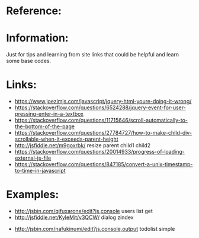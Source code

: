 # Reference:

# Information:
 Just for tips and learning from site links that could be helpful and learn some base codes.

# Links:
 * https://www.joezimjs.com/javascript/jquery-html-youre-doing-it-wrong/
 * https://stackoverflow.com/questions/6524288/jquery-event-for-user-pressing-enter-in-a-textbox
 * https://stackoverflow.com/questions/11715646/scroll-automatically-to-the-bottom-of-the-page
 * https://stackoverflow.com/questions/27784727/how-to-make-child-div-scrollable-when-it-exceeds-parent-height
 * http://jsfiddle.net/m9goxrbk/ resize parent child1 child2
 * https://stackoverflow.com/questions/20014933/progress-of-loading-external-js-file
 * https://stackoverflow.com/questions/847185/convert-a-unix-timestamp-to-time-in-javascript


# Examples:
 * http://jsbin.com/qifuxarone/edit?js,console users list get
 * http://jsfiddle.net/KyleMit/v3QCW/ dialog zindex

- http://jsbin.com/nafukinumi/edit?js,console,output todolist simple


 